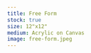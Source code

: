 ```yaml
---
title: Free Form 
stock: true
size: 12"x12"
medium: Acrylic on Canvas
image: free-form.jpeg
---
```

